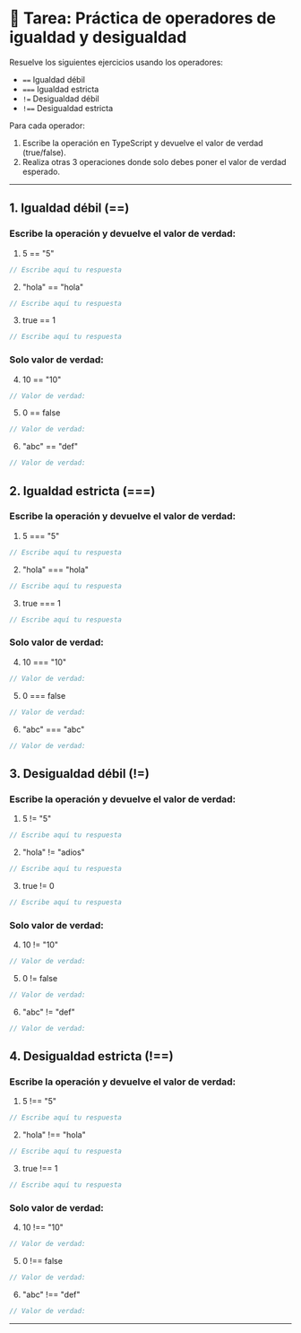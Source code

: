 
# 📝 Tarea: Práctica de operadores de igualdad y desigualdad

Resuelve los siguientes ejercicios usando los operadores:
- `==` Igualdad débil
- `===` Igualdad estricta
- `!=` Desigualdad débil
- `!==` Desigualdad estricta

Para cada operador:
1. Escribe la operación en TypeScript y devuelve el valor de verdad (true/false).
2. Realiza otras 3 operaciones donde solo debes poner el valor de verdad esperado.

---

## 1. Igualdad débil (==)
### Escribe la operación y devuelve el valor de verdad:

1. 5 == "5"
```typescript
// Escribe aquí tu respuesta

```
2. "hola" == "hola"
```typescript
// Escribe aquí tu respuesta

```
3. true == 1
```typescript
// Escribe aquí tu respuesta

```

### Solo valor de verdad:

4. 10 == "10"
```typescript
// Valor de verdad:

```
5. 0 == false
```typescript
// Valor de verdad:

```
6. "abc" == "def"
```typescript
// Valor de verdad:

```

## 2. Igualdad estricta (===)
### Escribe la operación y devuelve el valor de verdad:

1. 5 === "5"
```typescript
// Escribe aquí tu respuesta

```
2. "hola" === "hola"
```typescript
// Escribe aquí tu respuesta

```
3. true === 1
```typescript
// Escribe aquí tu respuesta

```

### Solo valor de verdad:

4. 10 === "10"
```typescript
// Valor de verdad:

```
5. 0 === false
```typescript
// Valor de verdad:

```
6. "abc" === "abc"
```typescript
// Valor de verdad:

```

## 3. Desigualdad débil (!=)
### Escribe la operación y devuelve el valor de verdad:

1. 5 != "5"
```typescript
// Escribe aquí tu respuesta

```
2. "hola" != "adios"
```typescript
// Escribe aquí tu respuesta

```
3. true != 0
```typescript
// Escribe aquí tu respuesta

```

### Solo valor de verdad:

4. 10 != "10"
```typescript
// Valor de verdad:

```
5. 0 != false
```typescript
// Valor de verdad:

```
6. "abc" != "def"
```typescript
// Valor de verdad:

```

## 4. Desigualdad estricta (!==)
### Escribe la operación y devuelve el valor de verdad:

1. 5 !== "5"
```typescript
// Escribe aquí tu respuesta

```
2. "hola" !== "hola"
```typescript
// Escribe aquí tu respuesta

```
3. true !== 1
```typescript
// Escribe aquí tu respuesta

```

### Solo valor de verdad:

4. 10 !== "10"
```typescript
// Valor de verdad:

```
5. 0 !== false
```typescript
// Valor de verdad:

```
6. "abc" !== "def"
```typescript
// Valor de verdad:

```

---


